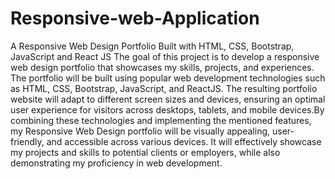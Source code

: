 # Responsive-web-Application
A Responsive Web Design Portfolio Built with HTML, CSS, Bootstrap, JavaScript and React JS
The goal of this project is to develop a responsive web design portfolio that showcases my skills, projects, 
and experiences. The portfolio will be built using popular web development technologies such as HTML, CSS, 
Bootstrap, JavaScript, and ReactJS. The resulting portfolio website will adapt to different screen sizes and devices,
ensuring an optimal user experience for visitors across desktops, tablets, and mobile devices.By combining these technologies and 
implementing the mentioned features, my Responsive Web Design portfolio will be visually appealing, user-friendly, and accessible 
across various devices. It will effectively showcase my projects and skills to potential clients or employers,
while also demonstrating my proficiency in web development.

